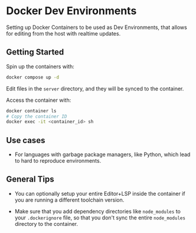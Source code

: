 # Docker Dev Environments

Setting up Docker Containers to be used as Dev Environments, that allows for editing from the host with realtime updates.

## Getting Started

Spin up the containers with:

```bash
docker compose up -d
```

Edit files in the `server` directory, and they will be synced to the container.

Access the container with:

```bash
docker container ls
# Copy the container ID
docker exec -it <container_id> sh
```

## Use cases

- For languages with garbage package managers, like Python, which lead to hard to reproduce environments.

## General Tips

- You can optionally setup your entire Editor+LSP inside the container if you are running a different toolchain version.

- Make sure that you add dependency directories like `node_modules` to your `.dockerignore` file, so that you don't sync the entire `node_modules` directory to the container.

